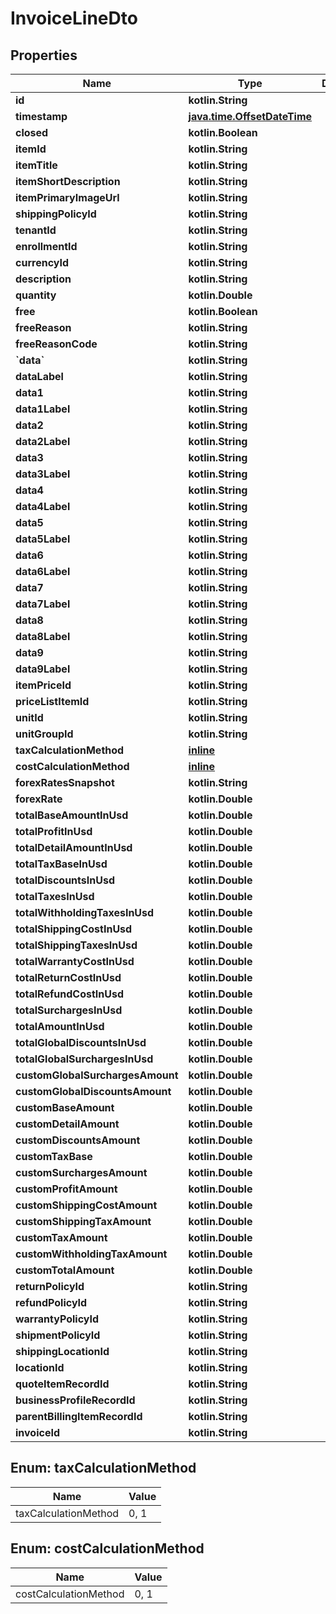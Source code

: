 
# InvoiceLineDto

## Properties
| Name | Type | Description | Notes |
| ------------ | ------------- | ------------- | ------------- |
| **id** | **kotlin.String** |  |  [optional] |
| **timestamp** | [**java.time.OffsetDateTime**](java.time.OffsetDateTime.md) |  |  [optional] |
| **closed** | **kotlin.Boolean** |  |  [optional] |
| **itemId** | **kotlin.String** |  |  [optional] |
| **itemTitle** | **kotlin.String** |  |  [optional] |
| **itemShortDescription** | **kotlin.String** |  |  [optional] |
| **itemPrimaryImageUrl** | **kotlin.String** |  |  [optional] |
| **shippingPolicyId** | **kotlin.String** |  |  [optional] |
| **tenantId** | **kotlin.String** |  |  [optional] |
| **enrollmentId** | **kotlin.String** |  |  [optional] |
| **currencyId** | **kotlin.String** |  |  [optional] |
| **description** | **kotlin.String** |  |  [optional] |
| **quantity** | **kotlin.Double** |  |  [optional] |
| **free** | **kotlin.Boolean** |  |  [optional] |
| **freeReason** | **kotlin.String** |  |  [optional] |
| **freeReasonCode** | **kotlin.String** |  |  [optional] |
| **&#x60;data&#x60;** | **kotlin.String** |  |  [optional] |
| **dataLabel** | **kotlin.String** |  |  [optional] |
| **data1** | **kotlin.String** |  |  [optional] |
| **data1Label** | **kotlin.String** |  |  [optional] |
| **data2** | **kotlin.String** |  |  [optional] |
| **data2Label** | **kotlin.String** |  |  [optional] |
| **data3** | **kotlin.String** |  |  [optional] |
| **data3Label** | **kotlin.String** |  |  [optional] |
| **data4** | **kotlin.String** |  |  [optional] |
| **data4Label** | **kotlin.String** |  |  [optional] |
| **data5** | **kotlin.String** |  |  [optional] |
| **data5Label** | **kotlin.String** |  |  [optional] |
| **data6** | **kotlin.String** |  |  [optional] |
| **data6Label** | **kotlin.String** |  |  [optional] |
| **data7** | **kotlin.String** |  |  [optional] |
| **data7Label** | **kotlin.String** |  |  [optional] |
| **data8** | **kotlin.String** |  |  [optional] |
| **data8Label** | **kotlin.String** |  |  [optional] |
| **data9** | **kotlin.String** |  |  [optional] |
| **data9Label** | **kotlin.String** |  |  [optional] |
| **itemPriceId** | **kotlin.String** |  |  [optional] |
| **priceListItemId** | **kotlin.String** |  |  [optional] |
| **unitId** | **kotlin.String** |  |  [optional] |
| **unitGroupId** | **kotlin.String** |  |  [optional] |
| **taxCalculationMethod** | [**inline**](#TaxCalculationMethod) |  |  [optional] |
| **costCalculationMethod** | [**inline**](#CostCalculationMethod) |  |  [optional] |
| **forexRatesSnapshot** | **kotlin.String** |  |  [optional] |
| **forexRate** | **kotlin.Double** |  |  [optional] |
| **totalBaseAmountInUsd** | **kotlin.Double** |  |  [optional] |
| **totalProfitInUsd** | **kotlin.Double** |  |  [optional] |
| **totalDetailAmountInUsd** | **kotlin.Double** |  |  [optional] |
| **totalTaxBaseInUsd** | **kotlin.Double** |  |  [optional] |
| **totalDiscountsInUsd** | **kotlin.Double** |  |  [optional] |
| **totalTaxesInUsd** | **kotlin.Double** |  |  [optional] |
| **totalWithholdingTaxesInUsd** | **kotlin.Double** |  |  [optional] |
| **totalShippingCostInUsd** | **kotlin.Double** |  |  [optional] |
| **totalShippingTaxesInUsd** | **kotlin.Double** |  |  [optional] |
| **totalWarrantyCostInUsd** | **kotlin.Double** |  |  [optional] |
| **totalReturnCostInUsd** | **kotlin.Double** |  |  [optional] |
| **totalRefundCostInUsd** | **kotlin.Double** |  |  [optional] |
| **totalSurchargesInUsd** | **kotlin.Double** |  |  [optional] |
| **totalAmountInUsd** | **kotlin.Double** |  |  [optional] |
| **totalGlobalDiscountsInUsd** | **kotlin.Double** |  |  [optional] |
| **totalGlobalSurchargesInUsd** | **kotlin.Double** |  |  [optional] |
| **customGlobalSurchargesAmount** | **kotlin.Double** |  |  [optional] |
| **customGlobalDiscountsAmount** | **kotlin.Double** |  |  [optional] |
| **customBaseAmount** | **kotlin.Double** |  |  [optional] |
| **customDetailAmount** | **kotlin.Double** |  |  [optional] |
| **customDiscountsAmount** | **kotlin.Double** |  |  [optional] |
| **customTaxBase** | **kotlin.Double** |  |  [optional] |
| **customSurchargesAmount** | **kotlin.Double** |  |  [optional] |
| **customProfitAmount** | **kotlin.Double** |  |  [optional] |
| **customShippingCostAmount** | **kotlin.Double** |  |  [optional] |
| **customShippingTaxAmount** | **kotlin.Double** |  |  [optional] |
| **customTaxAmount** | **kotlin.Double** |  |  [optional] |
| **customWithholdingTaxAmount** | **kotlin.Double** |  |  [optional] |
| **customTotalAmount** | **kotlin.Double** |  |  [optional] |
| **returnPolicyId** | **kotlin.String** |  |  [optional] |
| **refundPolicyId** | **kotlin.String** |  |  [optional] |
| **warrantyPolicyId** | **kotlin.String** |  |  [optional] |
| **shipmentPolicyId** | **kotlin.String** |  |  [optional] |
| **shippingLocationId** | **kotlin.String** |  |  [optional] |
| **locationId** | **kotlin.String** |  |  [optional] |
| **quoteItemRecordId** | **kotlin.String** |  |  [optional] |
| **businessProfileRecordId** | **kotlin.String** |  |  [optional] |
| **parentBillingItemRecordId** | **kotlin.String** |  |  [optional] |
| **invoiceId** | **kotlin.String** |  |  [optional] |


<a id="TaxCalculationMethod"></a>
## Enum: taxCalculationMethod
| Name | Value |
| ---- | ----- |
| taxCalculationMethod | 0, 1 |


<a id="CostCalculationMethod"></a>
## Enum: costCalculationMethod
| Name | Value |
| ---- | ----- |
| costCalculationMethod | 0, 1 |



